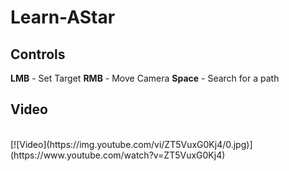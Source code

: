 # Learn-AStar

## Controls
**LMB** - Set Target
**RMB** - Move Camera
**Space** - Search for a path

## Video
<br/>
[![Video](https://img.youtube.com/vi/ZT5VuxG0Kj4/0.jpg)](https://www.youtube.com/watch?v=ZT5VuxG0Kj4)

